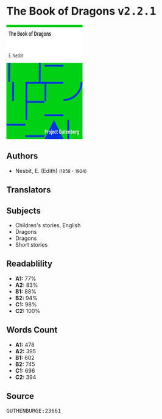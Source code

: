 # The Book of Dragons <kbd>v2.2.1</kbd>

![](./cover.medium.jpg "")

## Authors


 - Nesbit, E. (Edith) <small>(1858 - 1924)</small>

## Translators



## Subjects


 - Children's stories, English
 - Dragons
 - Dragons
 - Short stories

## Readablility


 - **A1:** 77%
 - **A2:** 83%
 - **B1:** 88%
 - **B2:** 94%
 - **C1:** 98%
 - **C2:** 100%

## Words Count


 - **A1:** 478
 - **A2:** 395
 - **B1:** 602
 - **B2:** 745
 - **C1:** 696
 - **C2:** 394

## Source


<kbd>GUTHENBURGE:23661</kbd>
